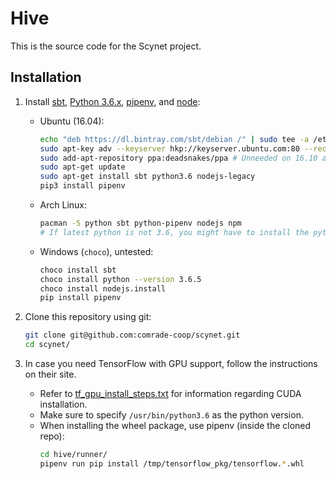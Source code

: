 # Hive

This is the source code for the Scynet project.

## Installation

1. Install [sbt][sbt], [Python 3.6.x][python36], [pipenv][pipenv], and [node][node]:
    * Ubuntu (16.04):
        ```bash
        echo "deb https://dl.bintray.com/sbt/debian /" | sudo tee -a /etc/apt/sources.list.d/sbt.list
        sudo apt-key adv --keyserver hkp://keyserver.ubuntu.com:80 --recv 2EE0EA64E40A89B84B2DF73499E82A75642AC823
        sudo add-apt-repository ppa:deadsnakes/ppa # Unneeded on 16.10 and above
        sudo apt-get update
        sudo apt-get install sbt python3.6 nodejs-legacy
        pip3 install pipenv
        ```
    * Arch Linux:
        ```bash
        pacman -S python sbt python-pipenv nodejs npm
        # If latest python is not 3.6, you might have to install the python36 package
        ```
    * Windows (`choco`), untested:
        ```bash
        choco install sbt
        choco install python --version 3.6.5
        choco install nodejs.install
        pip install pipenv
        ```

2. Clone this repository using git:
    ```bash
    git clone git@github.com:comrade-coop/scynet.git
    cd scynet/
    ```

3. In case you need TensorFlow with GPU support, follow the instructions on their site.
    * Refer to [tf_gpu_install_steps.txt](./tf_gpu_install_steps.txt) for information regarding CUDA installation.
    * Make sure to specify `/usr/bin/python3.6` as the python version.
    * When installing the wheel package, use pipenv (inside the cloned repo):
        ```bash
        cd hive/runner/
        pipenv run pip install /tmp/tensorflow_pkg/tensorflow.*.whl
        ```

[sbt]: https://www.scala-sbt.org/download.html
[python36]: https://www.python.org/downloads/release/python-365/
[pipenv]: https://docs.pipenv.org/#install-pipenv-today
[node]: https://nodejs.org/en/download/
